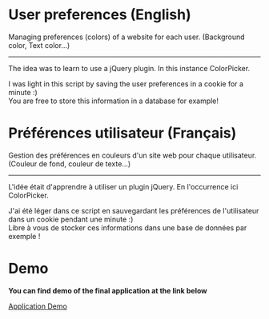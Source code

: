 User preferences (English)
======================================

Managing preferences (colors) of a website for each user. (Background color, Text color...)
- - -

The idea was to learn to use a jQuery plugin. In this instance ColorPicker.

I was light in this script by saving the user preferences in a cookie for a minute :)  
You are free to store this information in a database for example!

Préférences utilisateur (Français)
=============================================

Gestion des préférences en couleurs d'un site web pour chaque utilisateur.  (Couleur de fond, couleur de texte...)
- - -
L'idée était d'apprendre à utiliser un plugin jQuery. En l'occurrence ici ColorPicker.

J'ai été léger dans ce script en sauvegardant les préférences de l'utilisateur dans un cookie pendant une minute :)  
Libre à vous de stocker ces informations dans une base de données par exemple !


Demo
========================
**You can find demo of the final application at the link below**

[Application Demo](http://teachersdunet.hostei.com/user-prefs)
